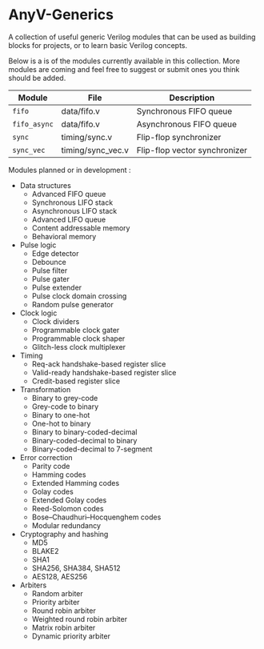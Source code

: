 # AnyV-Generics

A collection of useful generic Verilog modules that can be used as building blocks for projects, or to learn basic Verilog concepts.

Below is a is of the modules currently available in this collection. More modules are coming and feel free to suggest or submit ones you think should be added.

| Module       | File              | Description                   |
| ------------ | ----------------- | ----------------------------- |
| `fifo`       | data/fifo.v       | Synchronous FIFO queue        |
| `fifo_async` | data/fifo.v       | Asynchronous FIFO queue       |
| `sync`       | timing/sync.v     | Flip-flop synchronizer        |
| `sync_vec`   | timing/sync_vec.v | Flip-flop vector synchronizer |

Modules planned or in development :

- Data structures
  - Advanced FIFO queue
  - Synchronous LIFO stack
  - Asynchronous LIFO stack
  - Advanced LIFO queue
  - Content addressable memory
  - Behavioral memory
- Pulse logic
  - Edge detector
  - Debounce
  - Pulse filter
  - Pulse gater
  - Pulse extender
  - Pulse clock domain crossing
  - Random pulse generator
- Clock logic
  - Clock dividers
  - Programmable clock gater
  - Programmable clock shaper
  - Glitch-less clock multiplexer
- Timing
  - Req-ack handshake-based register slice
  - Valid-ready handshake-based register slice
  - Credit-based register slice
- Transformation
  - Binary to grey-code
  - Grey-code to binary
  - Binary to one-hot
  - One-hot to binary
  - Binary to binary-coded-decimal
  - Binary-coded-decimal to binary
  - Binary-coded-decimal to 7-segment
- Error correction
  - Parity code
  - Hamming codes
  - Extended Hamming codes
  - Golay codes
  - Extended Golay codes
  - Reed-Solomon codes
  - Bose–Chaudhuri–Hocquenghem codes
  - Modular redundancy
- Cryptography and hashing
  - MD5
  - BLAKE2
  - SHA1
  - SHA256, SHA384, SHA512
  - AES128, AES256
- Arbiters
  - Random arbiter
  - Priority arbiter
  - Round robin arbiter
  - Weighted round robin arbiter
  - Matrix robin arbiter
  - Dynamic priority arbiter
